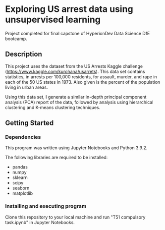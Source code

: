 # Exploring US arrest data using unsupervised learning

Project completed for final capstone of HyperionDev Data Science DfE bootcamp.

## Description

This project uses the dataset from the US Arrests Kaggle challenge (https://www.kaggle.com/kurohana/usarrets). This data set contains statistics, in arrests per 100,000 residents, for assault, murder, and rape in each of the 50 US states in 1973. Also given is the percent of the population living in urban areas.

Using this data set, I generate a similar in-depth principal component analysis (PCA) report of the data, followed by analysis using hierarchical clustering and K-means clustering techniques.

## Getting Started

### Dependencies

This program was written using Jupyter Notebooks and Python 3.9.2.

The following libraries are required to be installed:

- pandas
- numpy
- sklearn
- scipy
- seaborn
- matplotlib

### Installing and executing program

Clone this repository to your local machine and run "T51 compulsory task.ipynb" in Jupyter Notebooks.
